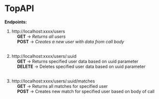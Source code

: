# TopAPI
**Endpoints:** <br>
1. http://localhost:xxxx/users <br>
&emsp; **GET** -> *Returns all users* <br>
&emsp; **POST** -> *Creates a new user with data from call body* <br><br>

2. http://localhost:xxxx/users/:uuid <br>
&emsp; **GET** -> Returns specified user data based on uuid parameter <br>
&emsp; **DELETE** -> Deletes specified user data based on uuid parameter <br><br>

3. http://localhost:xxxx/users/:uuid/matches <br>
&emsp; **GET** -> Returns all matches for specified user <br>
&emsp; **POST** -> Creates new match for specified user based on body of call<br><br>
